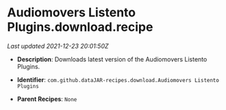 # Audiomovers Listento Plugins.download.recipe

_Last updated 2021-12-23 20:01:50Z_

- **Description**: Downloads latest version of the Audiomovers Listento Plugins.

- **Identifier**: `com.github.dataJAR-recipes.download.Audiomovers Listento Plugins`

- **Parent Recipes**: `None`
